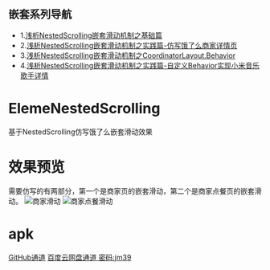 ## 嵌套系列导航
+ 1.[浅析NestedScrolling嵌套滑动机制之基础篇](https://juejin.im/post/5ede31496fb9a047a226a44a)
+ 2.[浅析NestedScrolling嵌套滑动机制之实践篇-仿写饿了么商家详情页](https://juejin.im/post/5ede323de51d45786973d238)
+ 3.[浅析NestedScrolling嵌套滑动机制之CoordinatorLayout.Behavior](https://juejin.im/post/5ede39ebe51d45788a6d6ee8)
+ 4.[浅析NestedScrolling嵌套滑动机制之实践篇-自定义Behavior实现小米音乐歌手详情](https://juejin.im/post/5ede3b0a51882542e723015d)

# ElemeNestedScrolling
基于NestedScrolling仿写饿了么嵌套滑动效果

# 效果预览
需要仿写的有两部分，第一个是商家页的嵌套滑动，第二个是商家点餐页的嵌套滑动。
![商家滑动](https://gitee.com/pgm250/blog_img_bed/raw/master/nestedScrolling/%E9%A5%BF%E4%BA%86%E4%B9%88%E5%95%86%E5%AE%B6%E6%BB%91%E5%8A%A8.gif)
![商家点餐滑动](https://gitee.com/pgm250/blog_img_bed/raw/master/nestedScrolling/%E9%A5%BF%E4%BA%86%E4%B9%88%E5%95%86%E5%93%81%E6%BB%91%E5%8A%A8.gif)

# apk
[GitHub通道](https://raw.githubusercontent.com/pengguanming/ElemeNestedScrolling/master/app/release/ElemeNestedScrolling.apk)
[百度云网盘通道 密码:jm39](https://pan.baidu.com/s/1TZVnV5f6vgM10DNcQ_ggaQ)

